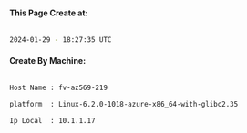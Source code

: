 
   
#### This Page Create at:

```bash

2024-01-29 - 18:27:35 UTC

```

#### Create By Machine:

```bash

Host Name : fv-az569-219

platform  : Linux-6.2.0-1018-azure-x86_64-with-glibc2.35

Ip Local  : 10.1.1.17

```

